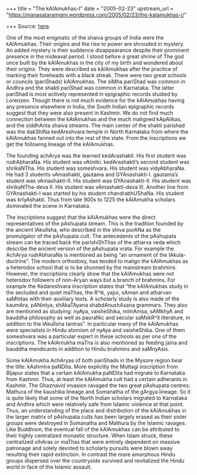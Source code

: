 +++
title = "The kAlAmukhas-I"
date = "2005-02-23"
upstream_url = "https://manasataramgini.wordpress.com/2005/02/23/the-kalamukhas-i/"

+++
Source: [here](https://manasataramgini.wordpress.com/2005/02/23/the-kalamukhas-i/).

One of the most enigmatic of the shaiva groups of India were the
kAlAmukhas. Their origins and the rise to power are shrouded in mystery.
An added mystery is their suddence disappearance despite their prominent
presence in the mideaval period. I stood before a great shrine of The
god once built by the kAlAmukhas in the city of my birth and wondered
about their origins. They were described as kAlAmukhas after the
practice of marking their foreheads with a black streak. There were two
great schools or councils (pariShads) kAlAmukhas. The siMha pariShad was
common in Andhra and the shakti pariShad was common in Karnataka. The
latter pariShad is most actively represented in epigraphic records
studied by Lorenzen. Though there is not much evidence for the
kAlAmukhas having any presence elsewhere in India, the South Indian
epigraphic records suggest that they were also present in Kashmir. We do
not find much connection between the kAlAmukhas and the much maligned
kApAlikas, and the siddhAnta shaiva streams. The main center of the
shakti parishad was the dakShiNa kedAreshvara temple in North Karnataka
from where the kAlAmukhas fanned out into the rest of the state. From
the inscriptions we get the following lineage of the kAlAmukhas.

The founding achArya was the learned kedArashakti. His first student was
rudrAbharaNa. His student was vAlmIki. kedArashakti’s second student was
shrikaNTha. His student was someshvara. His student was vidyAbharaNa. He
had 3 students vAmashakti, gautama and GYAnashakti-I. gautama’s student
was vAmashakti-II. His student was GYAnashakti-II. His student was
shrikaNTha-deva II. His student was vAmashakti-deva III. Another line
from GYAnashakti-I was started by his student chandrabhUShaNa. His
student was krIyAshakti. Thus from late 900s to 1225 the kAlAmukha
scholars dominated the scene in Karnataka.

The inscriptions suggest that the kAlAmukhas were the direct
representatives of the pAshupata stream. This is the tradition founded
by the ancient lAkulIsha, who described in the shiva purANa as the
promulgator of the pAshupata cult. The antecedents of the pAshupata
stream can be traced back the parishiShThas of the atharva veda which
describe the ancient version of the pAshupata vrata. For example the
AchArya rudrAbharaNa is mentioned as being “an ornament of the
lAkula-doctrine”. The modern orthodoxy, has tended to malign the
kAlAmukhas as a heterodox school that is to be shunned by the mainstream
brahmins. However, the inscriptions clearly show that the kAlAmukhas
were not heterodox followers of non-Aryan ways but a branch of brahmins.
For example the Kedareshvara inscription states that “the kAlAmukhas
study in the secluded and quiet maThas, the R^ik, yajur, sAman and
atharvan saMhitas with their auxiliary texts. A scholarly study is also
made of the kaumAra, pANinIya, shAkaTAyana shabdAnushAsana grammars.
They also are mentioned as studying: nyAya, vaisheShika, mImAmsa,
sAMkhyA and bauddha philosophy as well as pauraNic and secular saMskR^it
literature, in addition to the lAkulIsha tantras”. In particular many of
the kAlAmukhas were specialists in Hindu atomism of nyAya and
vaisheShika. One of them someshvara was a particular expert in these
schools as per one of the inscriptions. The kAlAmukha maTha is also
mentioned as feeding jaina and bauddha mendicants in addition to Hindu
brahmins and saMnyAsis.

Some kAlAmukha AchAryas of both pariShads in the Mysore region bear the
title: kAshmIra paNDita. More explicitly the Muttagi inscription from
Bijapur states that a certain kAlAmukha paNDita had migrate to Karnataka
from Kashmir. Thus, at least the kAlAmukha cult had a certain adherants
in Kashmir. The Ghaznavid invasion ravaged the two great pAshupata
centres: Mathura of the kaushika lineage and Somanatha of the gArgya
lineage. So it is quite likely that some of the North Indian scholars
migrated to Karnataka and Andhra which were relatively safe from Islamic
violence at that point. Thus, an understanding of the place and
distribution of the kAlAmukhas in the larger matrix of pAshupata cults
has been largely erased as their sister groups were destroyed in
Somanatha and Mathura by the Islamic ravages. Like Buddhism, the
eventual fall of the kAlAmukhas can be attributed to their highly
centralized monastic structure. When Islam struck, these centralized
vihAras or maThas that were entirely dependent on massive patronage and
solely devoted to scholarly pursuits were blown away resulting their
rapid extinction. In contrast the more amorphous Hindu groups dispersed
over the countryside survived and revitalized the Hindu world in face of
the Islamic assault.


